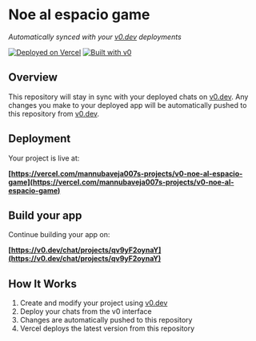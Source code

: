 # Noe al espacio game

*Automatically synced with your [v0.dev](https://v0.dev) deployments*

[![Deployed on Vercel](https://img.shields.io/badge/Deployed%20on-Vercel-black?style=for-the-badge&logo=vercel)](https://vercel.com/mannubaveja007s-projects/v0-noe-al-espacio-game)
[![Built with v0](https://img.shields.io/badge/Built%20with-v0.dev-black?style=for-the-badge)](https://v0.dev/chat/projects/qv9yF2oynaY)

## Overview

This repository will stay in sync with your deployed chats on [v0.dev](https://v0.dev).
Any changes you make to your deployed app will be automatically pushed to this repository from [v0.dev](https://v0.dev).

## Deployment

Your project is live at:

**[https://vercel.com/mannubaveja007s-projects/v0-noe-al-espacio-game](https://vercel.com/mannubaveja007s-projects/v0-noe-al-espacio-game)**

## Build your app

Continue building your app on:

**[https://v0.dev/chat/projects/qv9yF2oynaY](https://v0.dev/chat/projects/qv9yF2oynaY)**

## How It Works

1. Create and modify your project using [v0.dev](https://v0.dev)
2. Deploy your chats from the v0 interface
3. Changes are automatically pushed to this repository
4. Vercel deploys the latest version from this repository

